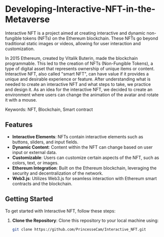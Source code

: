 # Developing-Interactive-NFT-in-the-Metaverse

Interactive NFT is a project aimed at creating interactive and dynamic non-fungible tokens (NFTs) on the Ethereum blockchain. These NFTs go beyond traditional static images or videos, allowing for user interaction and customization.

In 2015 Ethereum, created by Vitalik Buterin, made the blockchain programmable. This led to the creation of NFTs (Non-Fungible Tokens), a type of digital asset that represents ownership of unique items or content. Interactive NFT, also called "smart NFT", can have value if it provides a unique and desirable experience or feature. After understanding what is needed to create an interactive NFT and what steps to take, we practice and design it. As an idea for the interactive NFT, we decided to create an environment where users can change the animation of the avatar and rotate it with a mouse.

Keywords: NFT, Blockchain, Smart contract

## Features

- **Interactive Elements**: NFTs contain interactive elements such as buttons, sliders, and input fields.
- **Dynamic Content**: Content within the NFT can change based on user input or external data.
- **Customizable**: Users can customize certain aspects of the NFT, such as colors, text, or images.
- **Ethereum Integration**: Built on the Ethereum blockchain, leveraging the security and decentralization of the network.
- **Web3.js**: Utilizes Web3.js for seamless interaction with Ethereum smart contracts and the blockchain.

## Getting Started

To get started with Interactive NFT, follow these steps:

1. **Clone the Repository**: Clone this repository to your local machine using:

   ```bash
   git clone https://github.com/PrincesseCam/Interactive_NFT.git
   ```

